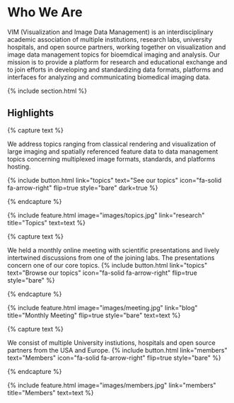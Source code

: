 ---
---

# Who We Are

VIM (Visualization and Image Data Management) is an interdisciplinary academic association of multiple institutions, research labs, university hospitals, and open source partners, working together on visualization and image data management topics for bioemdical imaging and analysis. Our mission is to provide a platform for research and educational exchange and to join efforts in developing and standardizing data formats, platforms and interfaces for analyzing and communicating biomedical imaging data.

{% include section.html %}

## Highlights

{% capture text %}

We address topics ranging from classical rendering and visualization of large imaging and spatially referenced feature data to data management topics concerning multiplexed image formats, standards, and platforms hosting.

{%
  include button.html
  link="topics"
  text="See our topics"
  icon="fa-solid fa-arrow-right"
  flip=true
  style="bare"
  dark=true
%}

{% endcapture %}

{%
  include feature.html
  image="images/topics.jpg"
  link="research"
  title="Topics"
  text=text
%}

{% capture text %}

We held a monthly online meeting with scientific presentations and lively intertwined discussions from one of the joining labs. The presentations concern one of our core topics. 
{%
  include button.html
  link="topics"
  text="Browse our topics"
  icon="fa-solid fa-arrow-right"
  flip=true
  style="bare"
%}

{% endcapture %}

{%
  include feature.html
  image="images/meeting.jpg"
  link="blog"
  title="Monthly Meeting"
  flip=true
  style="bare"
  text=text
%}

{% capture text %}

We consist of multiple University instiutions, hospitals and open source partners from the USA and Europe.
{%
  include button.html
  link="members"
  text="Members"
  icon="fa-solid fa-arrow-right"
  flip=true
  style="bare"
%}

{% endcapture %}

{%
  include feature.html
  image="images/members.jpg"
  link="members"
  title="Members"
  text=text
%}
